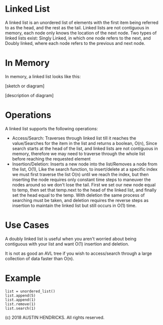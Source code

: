 # Linked List

A linked list is an unordered list of elements with the first item being referred to as the head, and the rest as the tail. Linked lists are not contiguous in memory, each node only knows the location of the next node. Two types of linked lists exist: Singly Linked, in which one node refers to the next, and Doubly linked, where each node refers to the previous and next node.

# In Memory

In memory, a linked list looks like this:

\[sketch or diagram\]

\[description of diagram\]

# Operations

A linked list supports the following operations:

* Access/Search: Traverses through linked list till it reaches the value/Searches for the item in the list and returns a boolean, O(n), Since search starts at the head of the list, and linked lists are not contiguous in memory, therefore we may need to traverse through the whole list before reaching the requested element
* Insertion/Deletion: Inserts a new node into the list/Removes a node from the list, O(1), Like the search function, to insert/delete at a specific index we must first traverse the list O(n) until we reach the index, but then inserting the node requires only constant time steps to maneuver the nodes around so we don't lose the tail. First we set our new node equal to temp, then set that temp.next to the head of the linked list, and finally set the head equal to the temp. With deletion the same process of searching must be taken, and deletion requires the reverse steps as insertion to maintain the linked list but still occurs in O(1) time.

# Use Cases

A  doubly linked list is useful when you aren't worried about being contiguous with your list and want O(1) insertion and deletion.

It is not as good an AVL tree if you wish to access/search through a large collection of data faster than O(n).

# Example

```
list = unordered_list()
list.append(5)
list.append(1)
list.remove(1)
list.search(1)
```

(c) 2018 AUSTIN HENDRICKS. All rights reserved.
